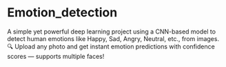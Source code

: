 # Emotion_detection
A simple yet powerful deep learning project using a CNN-based model to detect human emotions like Happy, Sad, Angry, Neutral, etc., from images. 🔍 Upload any photo and get instant emotion predictions with confidence scores — supports multiple faces!
